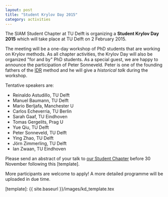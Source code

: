 ```yaml
---
layout: post
title: "Student Krylov Day 2015"
category: activities
---
```


The SIAM Student Chapter at TU Delft is organizing a **Student Krylov Day
2015** which will take place at TU Delft on 2 February 2015.

The meeting will be a one-day workshop of PhD students that are working on
Krylov methods.  As all chapter activities, the Krylov Day will also be
organized "for and by" PhD students.  As a special guest, we are happy to
announce the participation of Peter Sonneveld.  Peter is one of the founding
fathers of the [IDR] method and he will give a *historical talk* during the
workshop.

Tentative speakers are:

* Reinaldo Astudillo, TU Delft
* Manuel Baumann, TU Delft
* Mario Berljafa, Manchester U
* Carlos Echeverria, TU Berlin
* Sarah Gaaf, TU Eindhoven
* Tomas Gergelits, Prag U
* Yue Qiu, TU Delft
* Peter Sonneveld, TU Delft
* Ying Zhao,  TU Delft
* Jörn Zimmerling, TU Delft
* Ian Zwaan, TU Eindhoven

Please send an abstract of your talk to [our Student Chapter][mail sscdelft]
before 30 November following this [template].

More participants are welcome to apply!  A more detailed programme will be
uploaded in due time.

[IDR]: http://ta.twi.tudelft.nl/nw/users/gijzen/IDR.html
[mail sscdelft]: mailto:SIAMSC-EWI@tudelft.nl
[template]: {{ site.baseurl }}/images/kd_template.tex
